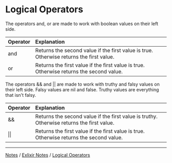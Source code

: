 # Logical Operators

The operators and, or are made to work with boolean values on their left side.

| Operator | Explanation |
|:---------|:------------|
| and | Returns the second value if the first value is true. Otherwise returns the first value. |
| or | Returns the first value if the first value is true. Otherwise returns the second value. |

The operators && and || are made to work with truthy and falsy values on their left side. Falsy values are nil and false. Truthy values are everything that isn't falsy.

| Operator | Explanation |
|:---------|:------------|
| && | Returns the second value if the first value is truthy. Otherwise returns the first value. |
| \|\| | Returns the first value if the first value is true. Otherwise returns the second value. |

<hr style="height:1px;">

[Notes](../../index.md#notes) / [Exlixir Notes](../../index.md#elixir-notes) / [Logical Operators](#logical-operators)
